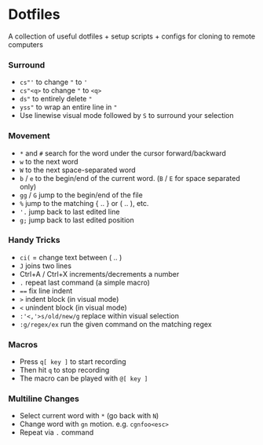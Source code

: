 # Dotfiles

A collection of useful dotfiles + setup scripts + configs for cloning to remote computers

### Surround

 * `cs"'` to change `"` to `'`
 * `cs"<q>` to change `"` to `<q>`
 * `ds"` to entirely delete  `"` 
 * `yss"` to wrap an entire line in `"`
 * Use linewise visual mode followed by `S` to surround your selection

### Movement

 * `*` and  `#` search for the word under the cursor forward/backward
 * `w` to the next word
 * `W` to the next space-separated word
 * `b` / `e` to the begin/end of the current word. (`B` / `E` for space separated only)
 * `gg` / `G` jump to the begin/end of the file
 * `%` jump to the matching { .. } or ( .. ), etc.
 * `'.` jump back to last edited line
 * `g;` jump back to last edited position

### Handy Tricks

 * `ci(` = change text between ( .. )
 * `J` joins two lines
 * Ctrl+A / Ctrl+X increments/decrements a number
 * `.` repeat last command (a simple macro)
 * `==` fix line indent
 * `>` indent block (in visual mode)
 * `<` unindent block (in visual mode)
 * `:'<,'>s/old/new/g` replace within visual selection
 * `:g/regex/ex` run the given command on the matching regex

### Macros

 * Press `q[ key ]` to start recording
 * Then hit `q` to stop recording
 * The macro can be played with `@[ key ]`

### Multiline Changes

 * Select current word with `*` (go back with `N`)
 * Change word with `gn` motion. e.g. `cgnfoo<esc>`
 * Repeat via `.` command
